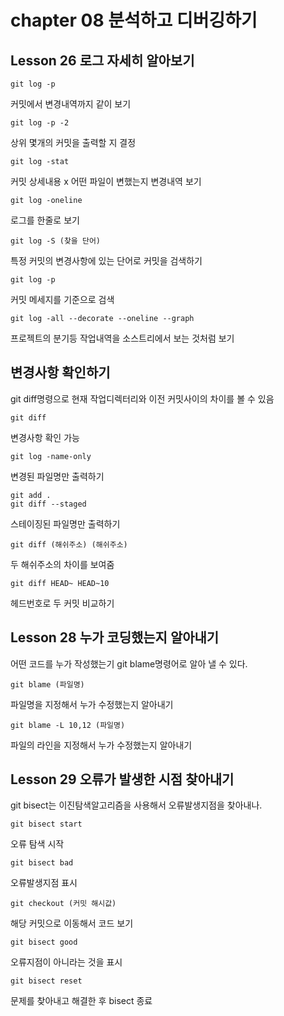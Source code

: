 # chapter 08 분석하고 디버깅하기

## Lesson 26 로그 자세히 알아보기

```
git log -p
```

커밋에서 변경내역까지 같이 보기

```
git log -p -2
```

상위 몇개의 커밋을 출력할 지 결정

```
git log -stat
```

커밋 상세내용 x 어떤 파일이 변했는지 변경내역 보기

```
git log -oneline
```

로그를 한줄로 보기

```
git log -S (찾을 단어)
```

특정 커밋의 변경사항에 있는 단어로 커밋을 검색하기

```
git log -p
```

커밋 메세지를 기준으로 검색

```
git log -all --decorate --oneline --graph
```

프로젝트의 분기등 작업내역을 소스트리에서 보는 것처럼 보기

## 변경사항 확인하기

git diff명령으로 현재 작업디렉터리와 이전 커밋사이의 차이를 볼 수 있음

```
git diff
```

변경사항 확인 가능

```
git log -name-only
```

변경된 파일명만 출력하기

```
git add .
git diff --staged
```

스테이징된 파일명만 출력하기

```
git diff (해쉬주소) (해쉬주소)
```

두 해쉬주소의 차이를 보여줌

```
git diff HEAD~ HEAD~10
```

헤드번호로 두 커밋 비교하기

## Lesson 28 누가 코딩했는지 알아내기

어떤 코드를 누가 작성했는기 git blame명령어로 알아 낼 수 있다.

```
git blame (파일명)
```

파일명을 지정해서 누가 수정했는지 알아내기

```
git blame -L 10,12 (파일명)
```

파일의 라인을 지정해서 누가 수정했는지 알아내기

## Lesson 29 오류가 발생한 시점 찾아내기

git bisect는 이진탐색알고리즘을 사용해서 오류발생지점을 찾아내나.

```
git bisect start
```

오류 탐색 시작

```
git bisect bad
```

오류발생지점 표시

```
git checkout (커밋 해시값)
```

해당 커밋으로 이동해서 코드 보기

```
git bisect good
```

오류지점이 아니라는 것을 표시

```
git bisect reset
```

문제를 찾아내고 해결한 후 bisect 종료
